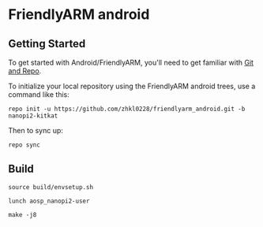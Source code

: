 FriendlyARM android
===========

Getting Started
---------------

To get started with Android/FriendlyARM, you'll need to get
familiar with [Git and Repo](https://source.android.com/source/using-repo.html).

To initialize your local repository using the FriendlyARM android trees, use a command like this:

    repo init -u https://github.com/zhkl0228/friendlyarm_android.git -b nanopi2-kitkat

Then to sync up:

    repo sync


Build
--------

    source build/envsetup.sh

    lunch aosp_nanopi2-user

    make -j8
